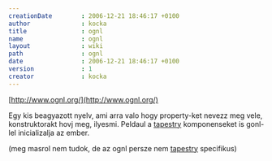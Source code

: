 ```yaml
---
creationDate        : 2006-12-21 18:46:17 +0100 
author              : kocka 
title               : ognl 
name                : ognl 
layout              : wiki 
path                : ognl 
date                : 2006-12-21 18:46:17 +0100 
version             : 1 
creator             : kocka 
---
```

[http://www.ognl.org/](http://www.ognl.org/)

Egy kis beagyazott nyelv, ami arra valo hogy property-ket nevezz meg vele, konstruktorakt hovj meg, ilyesmi. Peldaul a [tapestry](tapestry.html) komponenseket is gonl-lel inicializalja az ember.

(meg masrol nem tudok, de az ognl persze nem [tapestry](tapestry.html) specifikus)
